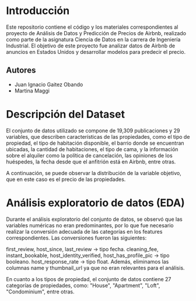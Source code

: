 # Introducción
Este repositorio contiene el código y los materiales correspondientes al proyecto de Análisis de Datos y Predicción de Precios de Airbnb, realizado como parte de la asignatura Ciencia de Datos en la carrera de Ingeniería Industrial. El objetivo de este proyecto fue analizar datos de Airbnb de anuncios en Estados Unidos y desarrollar modelos para predecir el precio.

## Autores

* Juan Ignacio Gaitez Obando
* Martina Maggi

# Descripción del Dataset
El conjunto de datos utilizado se compone de 19,309 publicaciones y 29 variables, que describen características de las propiedades, como el tipo de propiedad, el tipo de habitación disponible, el barrio donde se encuentran ubicadas, la cantidad de habitaciones, el tipo de cama, y la información sobre el alquiler como la política de cancelación, las opiniones de los huéspedes, la fecha desde que el anfitrión está en Airbnb, entre otras.

A continuación, se puede observar la distribución de la variable objetivo, que en este caso es el precio de las propiedades.

# Análisis exploratorio de datos (EDA)
Durante el análisis exploratorio del conjunto de datos, se observó que las variables numéricas no eran predominantes, por lo que fue necesario realizar la conversión adecuada de las categorías en los features correspondientes. Las conversiones fueron las siguientes:

first_review, host_since, last_review → tipo fecha.
cleaning_fee, instant_bookable, host_identity_verified, host_has_profile_pic → tipo booleano.
host_response_rate → tipo float.
Además, eliminamos las columnas name y thumbnail_url ya que no eran relevantes para el análisis.

En cuanto a los tipos de propiedad, el conjunto de datos contiene 27 categorías de propiedades, como: "House", "Apartment", "Loft", "Condominium", entre otras.
